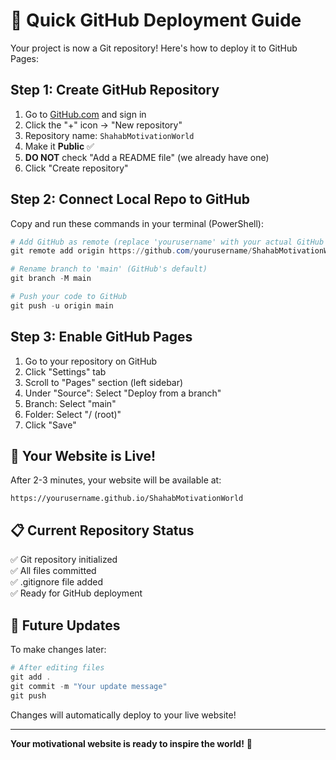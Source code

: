 # 🚀 Quick GitHub Deployment Guide

Your project is now a Git repository! Here's how to deploy it to GitHub Pages:

## Step 1: Create GitHub Repository

1. Go to [GitHub.com](https://github.com) and sign in
2. Click the "+" icon → "New repository"  
3. Repository name: `ShahabMotivationWorld`
4. Make it **Public** ✅
5. **DO NOT** check "Add a README file" (we already have one)
6. Click "Create repository"

## Step 2: Connect Local Repo to GitHub

Copy and run these commands in your terminal (PowerShell):

```powershell
# Add GitHub as remote (replace 'yourusername' with your actual GitHub username)
git remote add origin https://github.com/yourusername/ShahabMotivationWorld.git

# Rename branch to 'main' (GitHub's default)  
git branch -M main

# Push your code to GitHub
git push -u origin main
```

## Step 3: Enable GitHub Pages

1. Go to your repository on GitHub
2. Click "Settings" tab
3. Scroll to "Pages" section (left sidebar)  
4. Under "Source": Select "Deploy from a branch"
5. Branch: Select "main"
6. Folder: Select "/ (root)"
7. Click "Save"

## 🎉 Your Website is Live!

After 2-3 minutes, your website will be available at:
```
https://yourusername.github.io/ShahabMotivationWorld
```

## 📋 Current Repository Status

✅ Git repository initialized  
✅ All files committed  
✅ .gitignore file added  
✅ Ready for GitHub deployment

## 🔄 Future Updates

To make changes later:
```powershell
# After editing files
git add .
git commit -m "Your update message"
git push
```

Changes will automatically deploy to your live website!

---

**Your motivational website is ready to inspire the world!** 🌟